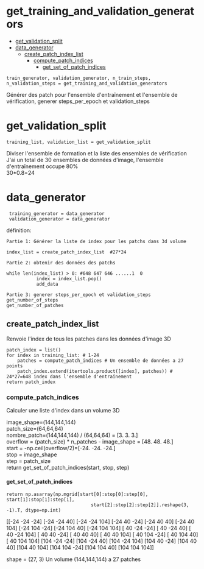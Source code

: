 
get_training_and_validation_generators
=================================
<!-- TOC -->

- [get_validation_split](#get_validation_split)
- [data_generator](#data_generator)
  - [create_patch_index_list](#create_patch_index_list)
    - [compute_patch_indices](#compute_patch_indices)
      - [get_set_of_patch_indices](#get_set_of_patch_indices)

<!-- /TOC -->
```
train_generator, validation_generator, n_train_steps, n_validation_steps = get_training_and_validation_generators
```
Générer des patch pour l'ensemble d'entraînement et l'ensemble de vérification, generer steps_per_epoch et validation_steps

# get_validation_split
```
training_list, validation_list = get_validation_split
```
Diviser l'ensemble de formation et la liste des ensembles de vérification  
J'ai un total de 30 ensembles de données d'image, l'ensemble d'entraînement occupe 80%  
30*0.8=24  

# data_generator
```
 training_generator = data_generator
 validation_generator = data_generator
```
définition:
```
Partie 1: Générer la liste de index pour les patchs dans 3d volume

index_list = create_patch_index_list  #27*24
```
```
Partie 2: obtenir des données des patchs

while len(index_list) > 0: #648 647 646 ......1  0
           index = index_list.pop()
           add_data
```
```
Partie 3: generer steps_per_epoch et validation_steps
get_number_of_steps
get_number_of_patches
```

## create_patch_index_list
Renvoie l'index de tous les patches dans les données d'image 3D
```
patch_index = list()
for index in training_list: # 1-24
    patches = compute_patch_indices # Un ensemble de données a 27 points
    patch_index.extend(itertools.product([index], patches)) # 24*27=648 index dans l'ensemble d'entraînement
return patch_index
 ```

### compute_patch_indices
Calculer une liste d'index dans un volume 3D  

image_shape=(144,144,144)    
patch_size=(64,64,64)  
nombre_patch=(144,144,144) / (64,64,64) = [3. 3. 3.]  
overflow = (patch_size) * n_patches - image_shape = [48. 48. 48.]  
start = -np.ceil(overflow/2)=[-24. -24. -24.]  
stop = image_shape   
step = patch_size     
return get_set_of_patch_indices(start, stop, step)


#### get_set_of_patch_indices
```
return np.asarray(np.mgrid[start[0]:stop[0]:step[0], start[1]:stop[1]:step[1],
                               start[2]:stop[2]:step[2]].reshape(3, -1).T, dtype=np.int)
```
[[-24 -24 -24]
 [-24 -24  40]
 [-24 -24 104]
 [-24  40 -24]
 [-24  40  40]
 [-24  40 104]
 [-24 104 -24]
 [-24 104  40]
 [-24 104 104]
 [ 40 -24 -24]
 [ 40 -24  40]
 [ 40 -24 104]
 [ 40  40 -24]
 [ 40  40  40]
 [ 40  40 104]
 [ 40 104 -24]
 [ 40 104  40]
 [ 40 104 104]
 [104 -24 -24]
 [104 -24  40]
 [104 -24 104]
 [104  40 -24]
 [104  40  40]
 [104  40 104]
 [104 104 -24]
 [104 104  40]
 [104 104 104]]

shape = (27, 3)
Un volume (144,144,144) a 27 patches   
